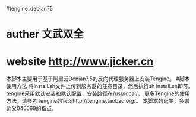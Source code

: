 #tengine_debian75
# auther 文武双全
# website http://www.jicker.cn
本脚本主要用于基于阿里云Debian7.5的反向代理服务器上安装Tengine。
#脚本使用方法
将install.sh文件上传到服务器的任意目录，然后执行sh install.sh即可。tengine采用默认安装和默认配置，安装路径在/usr/local/。
更多Tengine的使用方法，请参考Tengine的官网http://tengine.taobao.org/。
本脚本的诞生，多谢师父046569的指点。